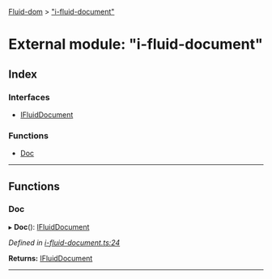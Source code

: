 [Fluid-dom](../README.md) > ["i-fluid-document"](../modules/_i_fluid_document_.md)

# External module: "i-fluid-document"

## Index

### Interfaces

* [IFluidDocument](../interfaces/_i_fluid_document_.ifluiddocument.md)

### Functions

* [Doc](_i_fluid_document_.md#doc)

---

## Functions

<a id="doc"></a>

###  Doc

▸ **Doc**(): [IFluidDocument](../interfaces/_i_fluid_document_.ifluiddocument.md)

*Defined in [i-fluid-document.ts:24](https://github.com/WazzaMo/fluid-dom/blob/cb271c8/src/i-fluid-document.ts#L24)*

**Returns:** [IFluidDocument](../interfaces/_i_fluid_document_.ifluiddocument.md)

___

